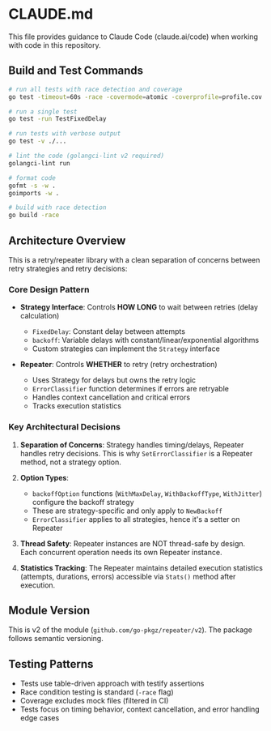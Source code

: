 # CLAUDE.md

This file provides guidance to Claude Code (claude.ai/code) when working with code in this repository.

## Build and Test Commands

```bash
# run all tests with race detection and coverage
go test -timeout=60s -race -covermode=atomic -coverprofile=profile.cov ./...

# run a single test
go test -run TestFixedDelay

# run tests with verbose output
go test -v ./...

# lint the code (golangci-lint v2 required)
golangci-lint run

# format code
gofmt -s -w .
goimports -w .

# build with race detection
go build -race
```

## Architecture Overview

This is a retry/repeater library with a clean separation of concerns between retry strategies and retry decisions:

### Core Design Pattern
- **Strategy Interface**: Controls **HOW LONG** to wait between retries (delay calculation)
  - `FixedDelay`: Constant delay between attempts
  - `backoff`: Variable delays with constant/linear/exponential algorithms
  - Custom strategies can implement the `Strategy` interface

- **Repeater**: Controls **WHETHER** to retry (retry orchestration)
  - Uses Strategy for delays but owns the retry logic
  - `ErrorClassifier` function determines if errors are retryable
  - Handles context cancellation and critical errors
  - Tracks execution statistics

### Key Architectural Decisions

1. **Separation of Concerns**: Strategy handles timing/delays, Repeater handles retry decisions. This is why `SetErrorClassifier` is a Repeater method, not a strategy option.

2. **Option Types**:
   - `backoffOption` functions (`WithMaxDelay`, `WithBackoffType`, `WithJitter`) configure the backoff strategy
   - These are strategy-specific and only apply to `NewBackoff`
   - `ErrorClassifier` applies to all strategies, hence it's a setter on Repeater

3. **Thread Safety**: Repeater instances are NOT thread-safe by design. Each concurrent operation needs its own Repeater instance.

4. **Statistics Tracking**: The Repeater maintains detailed execution statistics (attempts, durations, errors) accessible via `Stats()` method after execution.

## Module Version

This is v2 of the module (`github.com/go-pkgz/repeater/v2`). The package follows semantic versioning.

## Testing Patterns

- Tests use table-driven approach with testify assertions
- Race condition testing is standard (`-race` flag)
- Coverage excludes mock files (filtered in CI)
- Tests focus on timing behavior, context cancellation, and error handling edge cases